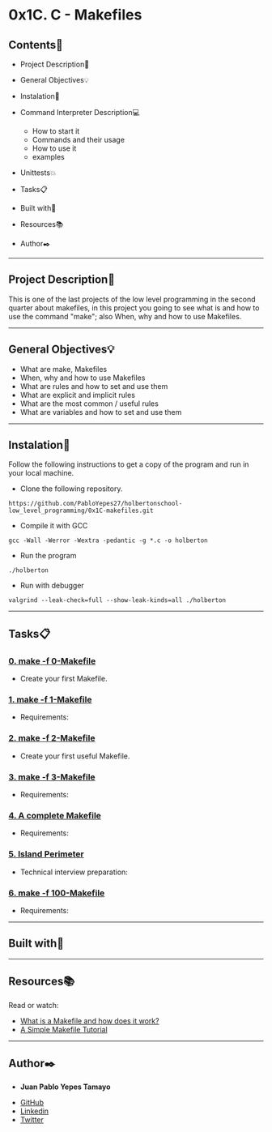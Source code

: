 # 0x1C. C - Makefiles
 
<gif  width="520"  alt="image"  src="https://s3.amazonaws.com/intranet-projects-files/holbertonschool-low_level_programming/273/giphy-2.gif">
 
## Contents:open_file_folder:
 
- Project Description:newspaper:
- General Objectives:bulb:
- Instalation:wrench:
- Command Interpreter Description:computer:
 
	* How to start it
	* Commands and their usage
	* How to use it
	* examples
 
- Unittests:boom:
- Tasks:clipboard:
- Built with:hammer:
- Resources:books:
- Author:black_nib:
 
---
 
## Project Description:newspaper:
 
This is one of the last projects of the low level programming in the second quarter about makefiles, in this project you going to see what is and how to use the command "make"; also When, why and how to use Makefiles.
 
---
 
## General Objectives:bulb:
 
* What are make, Makefiles
* When, why and how to use Makefiles
* What are rules and how to set and use them
* What are explicit and implicit rules
* What are the most common / useful rules
* What are variables and how to set and use them
 
---
 
## Instalation:wrench:
 
Follow the following instructions to get a copy of the program and run in your local machine.
 
* Clone the following repository.
```
https://github.com/PabloYepes27/holbertonschool-low_level_programming/0x1C-makefiles.git
```
 
* Compile it with GCC
```
gcc -Wall -Werror -Wextra -pedantic -g *.c -o holberton
```
 
* Run the program
```
./holberton
```
 
* Run with debugger
```
valgrind --leak-check=full --show-leak-kinds=all ./holberton
```
---
 
## Tasks:clipboard:
 
### [0. make -f 0-Makefile](./0-Makefile)
* Create your first Makefile.
 
 
### [1. make -f 1-Makefile](./1-Makefile)
* Requirements:
 
 
### [2. make -f 2-Makefile](./2-Makefile)
* Create your first useful Makefile.
 
 
### [3. make -f 3-Makefile](./3-Makefile)
* Requirements:
 
 
### [4. A complete Makefile](./4-Makefile)
* Requirements:
 
 
### [5. Island Perimeter](./5-island_perimeter.py)
* Technical interview preparation: 
 
 
### [6. make -f 100-Makefile](./100-Makefile)
* Requirements:
 
---
 
## Built with:hammer:
 
 
---
 
## Resources:books:
 
Read or watch:
* [What is a Makefile and how does it work?](https://opensource.com/article/18/8/what-how-makefile)
* [A Simple Makefile Tutorial](https://www.cs.colby.edu/maxwell/courses/tutorials/maketutor/)
 
---
 
## Author:black_nib:
 
* **Juan Pablo Yepes Tamayo**
 - [GitHub](https://github.com/PabloYepes27)
 - [Linkedin](https://www.linkedin.com/in/pablo-yepes-120495)
 - [Twitter](https://twitter.com/pabloyepes27)
